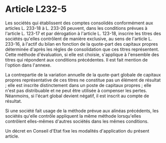 # Article L232-5

Les sociétés qui établissent des comptes consolidés conformément aux articles L. 233-18 à L. 233-26 peuvent, dans les conditions prévues à l'article L. 123-17 et par dérogation à l'article L. 123-18, inscrire les titres des sociétés qu'elles contrôlent de manière exclusive, au sens de l'article L. 233-16, à l'actif du bilan en fonction de la quote-part des capitaux propres déterminée d'après les règles de consolidation que ces titres représentent. Cette méthode d'évaluation, si elle est choisie, s'applique à l'ensemble des titres qui répondent aux conditions précédentes. Il est fait mention de l'option dans l'annexe.

La contrepartie de la variation annuelle de la quote-part globale de capitaux propres représentative de ces titres ne constitue pas un élément de résultat ; elle est inscrite distinctement dans un poste de capitaux propres ; elle n'est pas distribuable et ne peut être utilisée à compenser les pertes. Néanmoins, si l'écart global devient négatif, il est inscrit au compte de résultat.

Si une société fait usage de la méthode prévue aux alinéas précédents, les sociétés qu'elle contrôle appliquent la même méthode lorsqu'elles contrôlent elles-mêmes d'autres sociétés dans les mêmes conditions.

Un décret en Conseil d'Etat fixe les modalités d'application du présent article.
